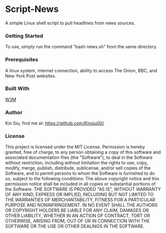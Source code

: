# Script-News
A simple Linux shell script to pull headlines from news sources.

### Getting Started
To use, simply run the command "bash news.sh" from the same directory.

### Prerequisites
A linux system, internet connection, ability to access The Onion, BBC, and New York Post websites.
### Built With
[W3M](http://w3m.sourceforge.net/)
### Author
Kin Siu, find me at: https://github.com/Kinsiu00/
### License
This project is licensed under the MIT License.
Permission is hereby granted, free of charge, to any person obtaining a copy of this software and 
associated documentation files (the "Software"), to deal in the Software without restriction, 
including without limitation the rights to use, copy, modify, merge, publish, distribute, 
sublicense, and/or sell copies of the Software, and to permit persons to whom the Software is furnished to do so, 
subject to the following conditions:
The above copyright notice and this permission notice shall be included in all copies 
or substantial portions of the Software.
THE SOFTWARE IS PROVIDED "AS IS", WITHOUT WARRANTY OF ANY KIND, EXPRESS OR IMPLIED, 
INCLUDING BUT NOT LIMITED TO THE WARRANTIES OF MERCHANTABILITY, FITNESS FOR A PARTICULAR PURPOSE AND NONINFRINGEMENT. 
IN NO EVENT SHALL THE AUTHORS OR COPYRIGHT HOLDERS BE LIABLE FOR ANY CLAIM, DAMAGES OR OTHER LIABILITY, 
WHETHER IN AN ACTION OF CONTRACT, TORT OR OTHERWISE, ARISING FROM, OUT OF OR IN CONNECTION WITH THE SOFTWARE 
OR THE USE OR OTHER DEALINGS IN THE SOFTWARE.
